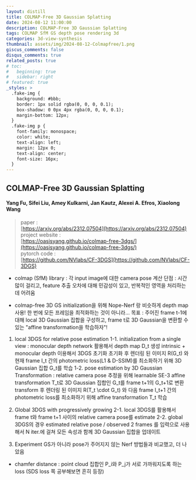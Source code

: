 ```yaml
---
layout: distill
title: COLMAP-Free 3D Gaussian Splatting
date: 2024-08-12 11:00:00
description: COLMAP-Free 3D Gaussian Splatting
tags: COLMAP SfM GS depth pose rendering 3d
categories: 3d-view-synthesis
thumbnail: assets/img/2024-08-12-Colmapfree/1.png
giscus_comments: false
disqus_comments: true
related_posts: true
# toc:
#   beginning: true
#   sidebar: right
# featured: true
_styles: >
  .fake-img {
    background: #bbb;
    border: 1px solid rgba(0, 0, 0, 0.1);
    box-shadow: 0 0px 4px rgba(0, 0, 0, 0.1);
    margin-bottom: 12px;
  }
  .fake-img p {
    font-family: monospace;
    color: white;
    text-align: left;
    margin: 12px 0;
    text-align: center;
    font-size: 16px;
  }
---
```


## COLMAP-Free 3D Gaussian Splatting

#### Yang Fu, Sifei Liu, Amey Kulkarni, Jan Kautz, Alexei A. Efros, Xiaolong Wang

> paper :  
[https://arxiv.org/abs/2312.07504](https://arxiv.org/abs/2312.07504)  
project website :  
[https://oasisyang.github.io/colmap-free-3dgs/](https://oasisyang.github.io/colmap-free-3dgs/)  
pytorch code :  
[https://github.com/NVlabs/CF-3DGS](https://github.com/NVlabs/CF-3DGS)  

- colmap (SfM) library : 각 input image에 대한 camera pose 계산
단점 : 시간 많이 걸리고, feature 추출 오차에 대해 민감성이 있고, 반복적인 영역을 처리하는 데 어려움

- colmap-free 3D GS
initialization을 위해 Nope-Nerf 랑 비슷하게 depth map 사용!
한 번에 모든 프레임을 최적화하는 것이 아니라...
목표 : 주어진 frame t-1에 대해 local 3D Gaussian 집합을 구성하고, frame t로 3D Gaussian을 변환할 수 있는 "affine transformation을 학습하자"!

1. local 3DGS for relative pose estimation
1-1. initialization from a single view : 
monocular depth network 활용해서 depth map D_t 생성
intrinsic + monocular depth 이용해서 3DGS 초기화
초기화 후 렌더링 된 이미지 R(G_t) 와 현재 frame I_t 간의 photometric loss(L1 & D-SSIM)를 최소화하기 위해 3D Gaussian 집합 G_t를 학습
1-2. pose estimation by 3D Gaussian Transformation :
relative camera pose 추정을 위해 learnable SE-3 affine transformation T_t로 3D Gaussian 집합인 G_t를 frame t+1의 G_t+1로 변환
transform 후 렌더링 된 이미지 R(T_t \cdot G_t) 와 다음 frame I_t+1 간의 photometric loss를 최소화하기 위해 affine transformation T_t 학습

2. Global 3DGS with progressively growing
2-1. local 3DGS를 활용해서 frame t와 frame t+1 사이의 relative camera pose를 estimate
2-2. global 3DGS의 경우 estimated relative pose / observed 2 frames 를 입력으로 사용해서 N iter.에 걸쳐 모든 속성과 함께 3D Gaussian 집합을 업데이트

3. Experiment
GS가 아니라 pose가 주어지지 않는 Nerf 방법들과 비교했고, 더 나았음

+ chamfer distance : point cloud 집합인 P_i와 P_j가 서로 가까워지도록 하는 loss (SDS loss 쪽 공부해보면 흔히 등장)